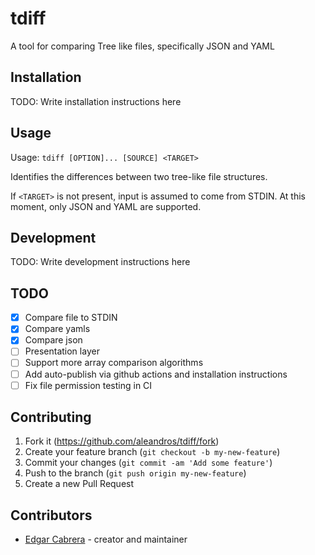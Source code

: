 # tdiff

A tool for comparing Tree like files, specifically JSON and YAML

## Installation

TODO: Write installation instructions here

## Usage

Usage: `tdiff [OPTION]... [SOURCE] <TARGET>`

Identifies the differences between two tree-like file structures.

If `<TARGET>` is not present, input is assumed to come from STDIN.
At this moment, only JSON and YAML are supported.

## Development

TODO: Write development instructions here

## TODO
- [x] Compare file to STDIN
- [x] Compare yamls
- [x] Compare json
- [ ] Presentation layer
- [ ] Support more array comparison algorithms
- [ ] Add auto-publish via github actions and installation instructions
- [ ] Fix file permission testing in CI

## Contributing

1. Fork it (<https://github.com/aleandros/tdiff/fork>)
2. Create your feature branch (`git checkout -b my-new-feature`)
3. Commit your changes (`git commit -am 'Add some feature'`)
4. Push to the branch (`git push origin my-new-feature`)
5. Create a new Pull Request

## Contributors

- [Edgar Cabrera](https://github.com/aleandros) - creator and maintainer
